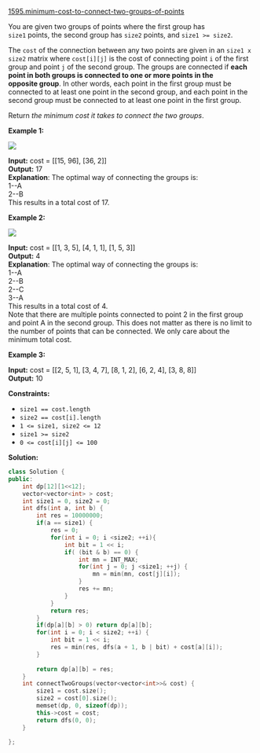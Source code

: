 [1595.minimum-cost-to-connect-two-groups-of-points](https://leetcode.com/problems/minimum-cost-to-connect-two-groups-of-points/)  

You are given two groups of points where the first group has `size1` points, the second group has `size2` points, and `size1 >= size2`.

The `cost` of the connection between any two points are given in an `size1 x size2` matrix where `cost[i][j]` is the cost of connecting point `i` of the first group and point `j` of the second group. The groups are connected if **each point in both groups is connected to one or more points in the opposite group**. In other words, each point in the first group must be connected to at least one point in the second group, and each point in the second group must be connected to at least one point in the first group.

Return _the minimum cost it takes to connect the two groups_.

**Example 1:**

![](https://assets.leetcode.com/uploads/2020/09/03/ex1.jpg)

  
**Input:** cost = \[\[15, 96\], \[36, 2\]\]  
**Output:** 17  
**Explanation**: The optimal way of connecting the groups is:  
1--A  
2--B  
This results in a total cost of 17.  

**Example 2:**

![](https://assets.leetcode.com/uploads/2020/09/03/ex2.jpg)

  
**Input:** cost = \[\[1, 3, 5\], \[4, 1, 1\], \[1, 5, 3\]\]  
**Output:** 4  
**Explanation**: The optimal way of connecting the groups is:  
1--A  
2--B  
2--C  
3--A  
This results in a total cost of 4.  
Note that there are multiple points connected to point 2 in the first group and point A in the second group. This does not matter as there is no limit to the number of points that can be connected. We only care about the minimum total cost.  

**Example 3:**

  
**Input:** cost = \[\[2, 5, 1\], \[3, 4, 7\], \[8, 1, 2\], \[6, 2, 4\], \[3, 8, 8\]\]  
**Output:** 10  

**Constraints:**

*   `size1 == cost.length`
*   `size2 == cost[i].length`
*   `1 <= size1, size2 <= 12`
*   `size1 >= size2`
*   `0 <= cost[i][j] <= 100`  



**Solution:**  

```cpp
class Solution {
public:
    int dp[12][1<<12];
    vector<vector<int> > cost;
    int size1 = 0, size2 = 0;
    int dfs(int a, int b) {
        int res = 10000000;
        if(a == size1) {
            res = 0;
            for(int i = 0; i <size2; ++i){
                int bit = 1 << i;
                if( (bit & b) == 0) {
                    int mn = INT_MAX;
                    for(int j = 0; j <size1; ++j) {
                        mn = min(mn, cost[j][i]);
                    }
                    res += mn;
                }
            }
            return res;
        }
        if(dp[a][b] > 0) return dp[a][b];
        for(int i = 0; i < size2; ++i) {
            int bit = 1 << i;
            res = min(res, dfs(a + 1, b | bit) + cost[a][i]);
        }
        
        return dp[a][b] = res;
    }
    int connectTwoGroups(vector<vector<int>>& cost) {
        size1 = cost.size();
        size2 = cost[0].size();
        memset(dp, 0, sizeof(dp));
        this->cost = cost;
        return dfs(0, 0);
    }
    
};
```
      